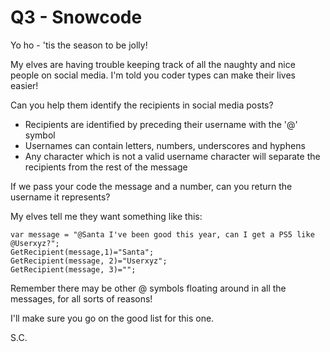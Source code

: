 # Q3 - Snowcode

Yo ho - 'tis the season to be jolly!

My elves are having trouble keeping track of all the naughty and nice people on social media. I'm told you coder types can make their lives easier!

Can you help them identify the recipients in social media posts?

* Recipients are identified by preceding their username with the '@' symbol
* Usernames can contain letters, numbers, underscores and hyphens
* Any character which is not a valid username character will separate the recipients from the rest of the message

If we pass your code the message and a number, can you return the username it represents?

My elves tell me they want something like this:

```
var message = "@Santa I've been good this year, can I get a PS5 like @Userxyz?";
GetRecipient(message,1)="Santa";
GetRecipient(message, 2)="Userxyz";
GetRecipient(message, 3)="";
```

Remember there may be other @ symbols floating around in all the messages, for all sorts of reasons!

I'll make sure you go on the good list for this one.

S.C.
